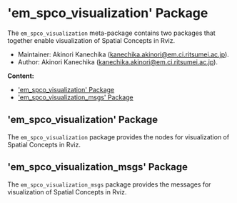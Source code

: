 # 'em_spco_visualization' Package

The `em_spco_visualization` meta-package contains two packages that together enable visualization of Spatial Concepts in Rviz.

*   Maintainer: Akinori Kanechika ([kanechika.akinori@em.ci.ritsumei.ac.jp](mailto:kanechika.akinori@em.ci.ritsumei.ac.jp)).
*   Author: Akinori Kanechika ([kanechika.akinori@em.ci.ritsumei.ac.jp](mailto:kanechika.akinori@em.ci.ritsumei.ac.jp)).

**Content:**

*   ['em_spco_visualization' Package](#em_spco_visualization_package)
*   ['em_spco_visualization_msgs' Package](#em_spco_visualization_msgs_package)

## 'em_spco_visualization' Package

The `em_spco_visualization` package provides the nodes for visualization of Spatial Concepts in Rviz.

## 'em_spco_visualization_msgs' Package

The `em_spco_visualization_msgs` package provides the messages for visualization of Spatial Concepts in Rviz.
